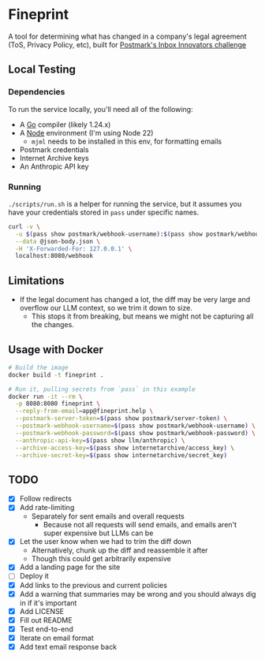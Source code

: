 # Fineprint

A tool for determining what has changed in a company's legal agreement (ToS, Privacy Policy, etc), built for [Postmark's Inbox Innovators challenge](https://postmarkapp.com/blog/announcing-the-postmark-challenge-inbox-innovators%20)

## Local Testing

### Dependencies

To run the service locally, you'll need all of the following:

- A [Go](https://go.dev/) compiler (likely 1.24.x)
- A [Node](https://nodejs.org/) environment (I'm using Node 22)
  - `mjml` needs to be installed in this env, for formatting emails
- Postmark credentials
- Internet Archive keys
- An Anthropic API key

### Running

`./scripts/run.sh` is a helper for running the service, but it assumes you have your credentials stored in `pass` under specific names.

```bash
curl -v \
  -u $(pass show postmark/webhook-username):$(pass show postmark/webhook-password) \
  --data @json-body.json \
  -H 'X-Forwarded-For: 127.0.0.1' \
  localhost:8080/webhook
```

## Limitations

- If the legal document has changed a lot, the diff may be very large and overflow our LLM context, so we trim it down to size.
  - This stops it from breaking, but means we might not be capturing all the changes.

## Usage with Docker

```bash
# Build the image
docker build -t fineprint .

# Run it, pulling secrets from `pass` in this example
docker run -it --rm \
  -p 8080:8080 fineprint \
  --reply-from-email=app@fineprint.help \
  --postmark-server-token=$(pass show postmark/server-token) \
  --postmark-webhook-username=$(pass show postmark/webhook-username) \
  --postmark-webhook-password=$(pass show postmark/webhook-password) \
  --anthropic-api-key=$(pass show llm/anthropic) \
  --archive-access-key=$(pass show internetarchive/access_key) \
  --archive-secret-key=$(pass show internetarchive/secret_key)
```

## TODO

- [x] Follow redirects
- [x] Add rate-limiting
  - Separately for sent emails and overall requests
    - Because not all requests will send emails, and emails aren't super expensive but LLMs can be
- [x] Let the user know when we had to trim the diff down
  - Alternatively, chunk up the diff and reassemble it after
  - Though this could get arbitrarily expensive
- [x] Add a landing page for the site
- [ ] Deploy it
- [x] Add links to the previous and current policies
- [x] Add a warning that summaries may be wrong and you should always dig in if it's important
- [x] Add LICENSE
- [x] Fill out README
- [x] Test end-to-end
- [x] Iterate on email format
- [x] Add text email response back
